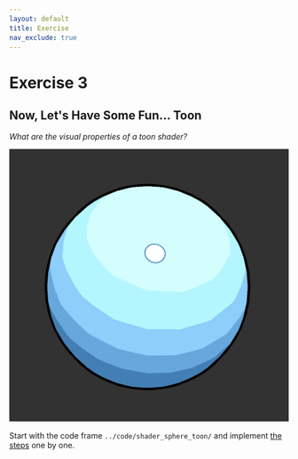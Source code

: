 ```yaml
---
layout: default
title: Exercise
nav_exclude: true
---
```



# Exercise 3

## Now, Let's Have Some Fun... Toon

*What are the visual properties of a toon shader?*

![sphere_toon](../slides/img/sphere_toon.png)

<!-- 
* Flat shading
* Step function for diffuse shading
* Outline
* Small light highlight
* Outline around highlight 
-->

Start with the  code frame `../code/shader_sphere_toon/` and implement [the steps](../code/shader_sphere_toon/shader_sphere_toon_steps.md) one by one.
